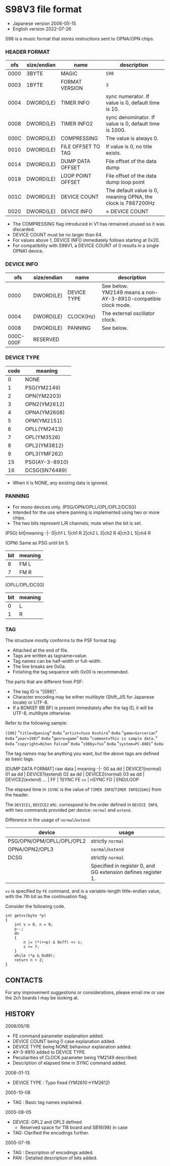 # S98V3 file format

  - Japanese version 2006-05-15
  - English version 2022-07-26

S98 is a music format that stores instructions sent to OPNA/OPN chips.

### HEADER FORMAT

ofs |size/endian| name | description 
----|----|-------------|------------
0000|3BYTE|MAGIC|`S98`
0003|1BYTE|FORMAT VERSION|`3`
0004|DWORD(LE)|TIMER INFO|sync numerator. If value is 0, default time is 10.
0008|DWORD(LE)|TIMER INFO2|sync denominator. If value is 0, default time is 1000.
000C|DWORD(LE)|COMPRESSING|The value is always 0.
0010|DWORD(LE)|FILE OFFSET TO TAG|If value is 0, no title exists.
0014|DWORD(LE)|DUMP DATA OFFSET| File offset of the data dump
0018|DWORD(LE)|LOOP POINT OFFSET| File offset of the data dump loop point
001C|DWORD(LE)|DEVICE COUNT|The default value is 0, meaning OPNA, the clock is 7987200Hz
0020|DWORD(LE)|DEVICE INFO|× DEVICE COUNT

  - The COMPRESSING flag introduced in V1 has remained unused so it was discarded.
  - DEVICE COUNT must be no larger than 64.
  - For values above 1, DEVICE INFO immediately follows starting at 0x20.
  - For compatibility with S98V1, a DEVICE COUNT of 0 results in a single OPNA1 device.


### DEVICE INFO

ofs |size/endian| name | description
----|----|-------------|------------
0000|DWORD(LE)|DEVICE TYPE|See below.<br>YM2149 means a non-AY-3-8910-compatible clock mode.
0004|DWORD(LE)|CLOCK(Hz)|The external oscillator clock.
0008|DWORD(LE)|PANNING|See below.
000C-000F|RESERVED|


### DEVICE TYPE

code|meaning
-|-
0|NONE
1|PSG(YM2149)
2|OPN(YM2203)
3|OPN2(YM2612)
4|OPNA(YM2608)
5|OPM(YM2151)
6|OPLL(YM2413)
7|OPL(YM3526)
8|OPL2(YM3812)
9|OPL3(YMF262)
15|PSG(AY-3-8910)
16|DCSG(SN76489)

  * When it is NONE, any existing data is ignored.


### PANNING

  - For mono devices only. (PSG/OPN/OPLL/OPL/OPL2/DCSG)
  - Intended for the use where panning is implemented using two or more chips.
  - The two bits represent L/R channels; mute when the bit is set.

(PSG)
bit|meaning
-|-
0|ch1 L
1|ch1 R
2|ch2 L
3|ch2 R
4|ch3 L
5|ch4 R

(OPN)
Same as PSG until bit 5.

bit|meaning
-|-
6|FM L
7|FM R

(OPLL/OPL/DCSG)

bit|meaning
-|-
0|L
1|R

### TAG

 The structure mostly conforms to the PSF format tag:
 
  * Attached at the end of file.
  * Tags are written as tagname=value.
  * Tag names can be half-width or full-width.
  * The line breaks are 0x0a.
  * Finishing the tag sequence with 0x00 is recommended.

 The parts that are different from PSF:
 
  * The tag ID is "[S98]".
  * Character encoding may be either multibyte (Shift_JIS for Japanese locale) or UTF-8.
  * If a BOM(EF BB BF) is present immediately after the tag ID, it will be UTF-8, multibyte otherwise.

 Refer to the following sample:

`[S98]`
"`title=Opening`" `0x0a`
"`artist=Yuzo Koshiro`" `0x0a`
"`game=Sorcerian`" `0x0a`
"`year=1987`" `0x0a`
"`genre=game`" `0x0a`
"`comment=This is sample data.`" `0x0a`
"`copyright=Nihon Falcom`" `0x0a`
"`s98by=foo`" `0x0a`
"`system=PC-8801`" `0x0a`

 The tag names may be anything you want, but the above tags are defined as basic tags.

[DUMP DATA FORMAT]
raw data | meaning
-|-
00 aa dd | DEVICE1(normal)
01 aa dd | DEVICE1(extend)
02 aa dd | DEVICE2(normal)
03 aa dd | DEVICE2(extend)
... |
FF       | 1SYNC
FE `vv`  | nSYNC
FD       | END/LOOP

 The elapsed time in `1SYNC` is the value of `TIMER INFO`/`TIMER INFO2`(sec) from the header.

 The `DEVICE1`, `DEVICE2` etc. correspond to the order defined in `DEVICE INFO`, with two commands provided per device: `normal` and `extend`.

 Difference in the usage of `normal`/`extend`:

|device | usage
|-|-
| PSG/OPN/OPM/OPLL/OPL/OPL2 | strictly `normal`
| OPNA/OPN2/OPL3 | `normal`/`extend`
| DCSG | strictly `normal`
|    | Specified in register 0, and GG extension defines register 1.

 `vv` is specified by `FE` command, and is a variable-length little-endian value, with the 7th bit as the continuation flag.

 Consider the following code.

    int getvv(byte *p)
    {
        int s = 0, n = 0;
        p--;
        do
        {
            n |= (*(++p) & 0x7f) << s;
            s += 7;
        }
        while (*p & 0x80);
        return n + 2;
    }


## CONTACTS

For any improvement suggestions or considerations, please email me or use the 2ch boards I may be looking at.


## HISTORY

2006/05/16
  - FE command parameter explanation added.
  - DEVICE COUNT being 0 case explanation added.
  - DEVICE TYPE being NONE behaviour explanation added.
  - AY-3-8910 added to DEVICE TYPE.
  - Peculiarities of CLOCK parameter being YM2149 described.
  - Description of elapsed time in SYNC command added.

2006-01-13
  - DEVICE TYPE : Typo fixed (YM2610->YM2612)

2005-10-08
  - TAG   : Basic tag names explained.

2005-08-05
  - DEVICE: OPL2 and OPL3 defined
    - Reserved space for 118 board and SB16(98) in case
  - TAG: Clarified the encodings further.

2005-07-18
  - TAG : Description of encodings added.
  - PAN : Detailed description of bits added.
